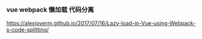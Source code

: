 




### vue webpack 懒加载 代码分离

https://alexjoverm.github.io/2017/07/16/Lazy-load-in-Vue-using-Webpack-s-code-splitting/


